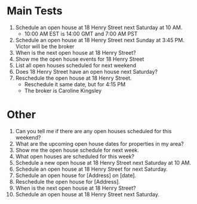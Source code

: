 # Main Tests

1. Schedule an open house at 18 Henry Street next Saturday at 10 AM.
    - 10:00 AM EST is 14:00 GMT and 7:00 AM PST
2. Schedule an open house at 18 Henry Street next Sunday at 3:45 PM. Victor will be the broker
3. When is the next open house at 18 Henry Street?
4. Show me the open house events for 18 Henry Street
5. List all open houses scheduled for next weekend
6. Does 18 Henry Street have an open house next Saturday?
7. Reschedule the open house at 18 Henry Street.
    - Reschedule it same date, but for 4:15 PM
    - The broker is Caroline Kingsley

# Other

1. Can you tell me if there are any open houses scheduled for this weekend?
2. What are the upcoming open house dates for properties in my area?
3. Show me the open house schedule for next week.
4. What open houses are scheduled for this week?
5. Schedule a new open house at 18 Henry Street next Saturday at 10 AM.
6. Schedule an open house at 18 Henry Street for next Saturday.
7. Schedule an open house for [Address] on [date].
8. Reschedule the open house for [Address].
9. When is the next open house at 18 Henry Street?
10. Schedule an open house at 18 Henry Street next Saturday.
